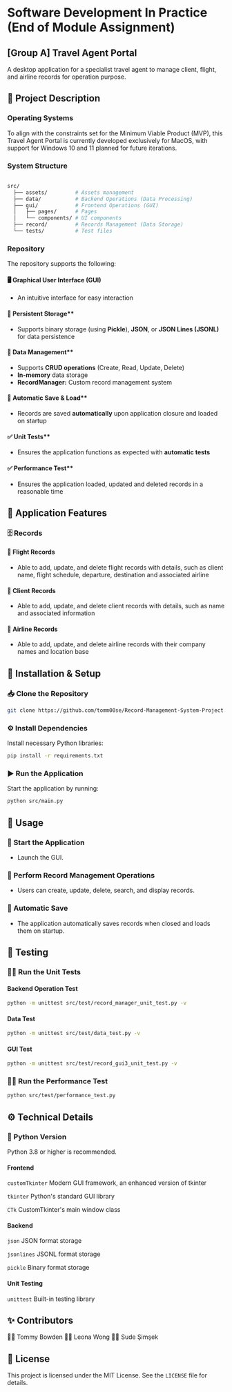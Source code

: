 # Software Development In Practice (End of Module Assignment)

## [Group A] Travel Agent Portal

A desktop application for a specialist travel agent to manage client, flight, and airline records for operation purpose.

## 📌 Project Description

### Operating Systems

To align with the constraints set for the Minimum Viable Product (MVP), this Travel Agent Portal is currently developed exclusively for MacOS, with support for Windows 10 and 11 planned for future iterations.

### System Structure

```bash

src/
  ├── assets/         # Assets management
  ├── data/           # Backend Operations (Data Processing)
  ├── gui/            # Frontend Operations (GUI)
  │   ├── pages/      # Pages
  │   └── components/ # UI components
  ├── record/         # Records Management (Data Storage)
  └── tests/          # Test files
```

### Repository

The repository supports the following:

#### 🖥️ Graphical User Interface (GUI)

- An intuitive interface for easy interaction

#### 💾 Persistent Storage**

- Supports binary storage (using **Pickle**), **JSON**, or **JSON Lines (JSONL)** for data persistence

#### 📂 Data Management**

- Supports **CRUD operations** (Create, Read, Update, Delete)
- **In-memory** data storage
- **RecordManager:** Custom record management system

#### 🔄 Automatic Save & Load**

- Records are saved **automatically** upon application closure and loaded on startup

#### ✅ Unit Tests**

- Ensures the application functions as expected with **automatic tests**

#### ✅ Performance Test**

- Ensures the application loaded, updated and deleted records in a reasonable time

## 🚀 Application Features

### 🗄️ Records

#### 🛫 Flight Records

- Able to add, update, and delete flight records with details, such as client name, flight schedule, departure, destination and associated airline

#### 👥 Client Records

- Able to add, update, and delete client records with details, such as name and associated information

#### 🏢 Airline Records

- Able to add, update, and delete airline records with their company names and location base

## 🔧 Installation & Setup  

### 📥 Clone the Repository

```bash
git clone https://github.com/tomm00se/Record-Management-System-Project.git
```

### ⚙️ Install Dependencies

Install necessary Python libraries:

```bash
pip install -r requirements.txt
```

### ▶️ Run the Application

Start the application by running:

```bash
python src/main.py
```

## 📌 Usage

### 🚀 Start the Application

- Launch the GUI.

### 📂 Perform Record Management Operations

- Users can create, update, delete, search, and display records.

### 💾 Automatic Save

- The application automatically saves records when closed and loads them on startup.

## 🧪 Testing

### 🏃‍♂️ Run the Unit Tests

#### Backend Operation Test

```bash
python -m unittest src/test/record_manager_unit_test.py -v
```

#### Data Test

```bash
python -m unittest src/test/data_test.py -v
```

#### GUI Test

```bash
python -m unittest src/test/record_gui3_unit_test.py -v
```

### 🏃‍♂️ Run the Performance Test

```bash
python src/test/performance_test.py
```

## ⚙️ Technical Details

### 🐍 Python Version

Python 3.8 or higher is recommended.

#### Frontend

`customTkinter` Modern GUI framework, an enhanced version of tkinter

`tkinter` Python's standard GUI library

`CTk` CustomTkinter's main window class

#### Backend

`json` JSON format storage

`jsonlines` JSONL format storage

`pickle` Binary format storage

#### Unit Testing

`unittest` Built-in testing library

## ✨ Contributors

👨‍💻 Tommy Bowden
👩‍💻 Leona Wong
👩‍💻 Sude Şimşek

## 📜 License

This project is licensed under the MIT License. See the `LICENSE` file for details.
